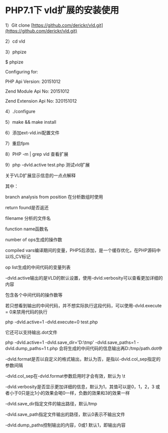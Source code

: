 # PHP7.1下 vld扩展的安装使用

1）Git clone [https://github.com/derickr/vld.git](https://github.com/derickr/vld.git)

2）cd vld

3）phpize

$ phpize

Configuring for:

PHP Api Version:         20151012

Zend Module Api No:      20151012

Zend Extension Api No:   320151012

4）./configure

5）make && make install

6）添加ext-vld.ini配置文件

7）重启fpm

8）PHP -m \| grep vld 查看扩展

9）php -dvld.active test.php 测试vld扩展

关于VLD扩展显示信息的一点点解释

其中：

branch analysis from position 在分析数组时使用

return found是否返还

filename 分析的文件名

function name函数名

number of ops生成的操作数

compiled vars编译期间的变量，PHP5后添加，是一个缓存优化，在PHP源码中以IS\_CV标记

op list生成的中间代码的变量列表

-dvld.active输出的是VLD的默认设置，使用-dvld.verbosity可以查看更加详细的内容

包含各个中间代码的操作数等

若只想看到输出的中间代码，并不想实际执行这段代码，可以使用-dvld.execute = 0来禁用代码的执行

php -dvld.active=1 -dvld.execute=0 test.php

它还可以支持输出.dot文件

php -dvld.active=1 -dvld.save\_dir='D:\tmp' -dvld.save\_paths=1 -dvld.dump\_paths=1 t.php 会将生成的中间代码的信息输出再D:/tmp/path.dot中

-dvld.format是否以自定义的格式输出，默认为否，是指以-dvld.col\_sep指定的参数间隔

-dvld.col\_sep在-dvld.format参数启用时才会有效，默认为 \t

-dvld.verbosity是否显示更加详细的信息，默认为1，其值可以是0，1，2，3 或者小于0只是比1小的效果会喝0一样，负数的效果和3的效果一样

-dvld.save\_dir指定文件的输出路径，默认/tmp

-dvld.save\_path指定文件输出的路径，默认0表示不输出文件

-dvld.dump\_paths控制输出的内容，0或1 默认1，即输出内容

